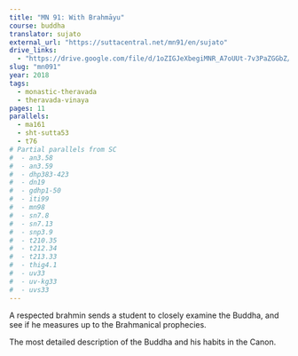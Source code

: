 ```yaml
---
title: "MN 91: With Brahmāyu"
course: buddha
translator: sujato
external_url: "https://suttacentral.net/mn91/en/sujato"
drive_links:
  - "https://drive.google.com/file/d/1oZIGJeXbegiMNR_A7oUUt-7v3PaZGGbZ/view?usp=drivesdk"
slug: "mn091"
year: 2018
tags:
  - monastic-theravada
  - theravada-vinaya
pages: 11
parallels:
  - ma161
  - sht-sutta53
  - t76
# Partial parallels from SC
#  - an3.58
#  - an3.59
#  - dhp383-423
#  - dn19
#  - gdhp1-50
#  - iti99
#  - mn98
#  - sn7.8
#  - sn7.13
#  - snp3.9
#  - t210.35
#  - t212.34
#  - t213.33
#  - thig4.1
#  - uv33
#  - uv-kg33
#  - uvs33
---
```


A respected brahmin sends a student to closely examine the Buddha, and see if he measures up to the Brahmanical prophecies.

The most detailed description of the Buddha and his habits in the Canon.

